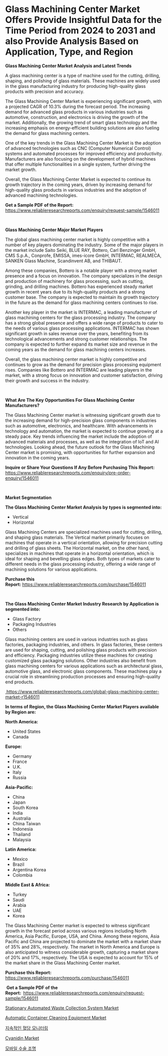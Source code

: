 <p><h1>Glass Machining Center Market Offers Provide Insightful Data for the Time Period from 2024 to 2031 and also Provide Analysis Based on Application, Type, and Region</h1></p><p><strong>Glass Machining Center Market Analysis and Latest Trends</strong></p>
<p><p>A glass machining center is a type of machine used for the cutting, drilling, shaping, and polishing of glass materials. These machines are widely used in the glass manufacturing industry for producing high-quality glass products with precision and accuracy.</p><p>The Glass Machining Center Market is experiencing significant growth, with a projected CAGR of 10.3% during the forecast period. The increasing demand for advanced glass products in various industries such as automotive, construction, and electronics is driving the growth of the market. Additionally, the growing trend of smart glass technology and the increasing emphasis on energy-efficient building solutions are also fueling the demand for glass machining centers.</p><p>One of the key trends in the Glass Machining Center Market is the adoption of advanced technologies such as CNC (Computer Numerical Control) systems and automated processes for improved efficiency and productivity. Manufacturers are also focusing on the development of hybrid machines that offer multiple functionalities in a single system, further driving the market growth.</p><p>Overall, the Glass Machining Center Market is expected to continue its growth trajectory in the coming years, driven by increasing demand for high-quality glass products in various industries and the adoption of advanced machining technologies.</p></p>
<p><strong>Get a Sample PDF of the Report:&nbsp;</strong> <a href="https://www.reliableresearchreports.com/enquiry/request-sample/1546011">https://www.reliableresearchreports.com/enquiry/request-sample/1546011</a></p>
<p>&nbsp;</p>
<p><strong>Glass Machining Center Major Market Players</strong></p>
<p><p>The global glass machining center market is highly competitive with a number of key players dominating the industry. Some of the major players in the market include Saito Seiki, BLUE RAY, Bottero, Carl Benzinger GmbH, CMS S.p.A., Conprofe, EMISSA, imes-icore GmbH, INTERMAC, REALMECA, SANKEN Glass Machine, Scandinvent AB, and THIBAUT.</p><p>Among these companies, Bottero is a notable player with a strong market presence and a focus on innovation. The company specializes in the design and production of machinery for glass processing, such as cutting, grinding, and drilling machines. Bottero has experienced steady market growth in recent years due to its high-quality products and a strong customer base. The company is expected to maintain its growth trajectory in the future as the demand for glass machining centers continues to rise.</p><p>Another key player in the market is INTERMAC, a leading manufacturer of glass machining centers for the glass processing industry. The company has a strong global presence and offers a wide range of products to cater to the needs of various glass processing applications. INTERMAC has shown significant growth in sales revenue over the years, benefiting from its technological advancements and strong customer relationships. The company is expected to further expand its market size and revenue in the coming years as the demand for glass machining centers increases.</p><p>Overall, the glass machining center market is highly competitive and continues to grow as the demand for precision glass processing equipment rises. Companies like Bottero and INTERMAC are leading players in the market, with a strong focus on innovation and customer satisfaction, driving their growth and success in the industry.</p></p>
<p>&nbsp;</p>
<p><strong>What Are The Key Opportunities For Glass Machining Center Manufacturers?</strong></p>
<p><p>The Glass Machining Center market is witnessing significant growth due to the increasing demand for high-precision glass components in industries such as automotive, electronics, and healthcare. With advancements in technology and automation, the market is expected to continue growing at a steady pace. Key trends influencing the market include the adoption of advanced materials and processes, as well as the integration of IoT and AI technologies. Looking ahead, the future outlook for the Glass Machining Center market is promising, with opportunities for further expansion and innovation in the coming years.</p></p>
<p><strong>Inquire or Share Your Questions If Any Before Purchasing This Report:</strong> <a href="https://www.reliableresearchreports.com/enquiry/pre-order-enquiry/1546011">https://www.reliableresearchreports.com/enquiry/pre-order-enquiry/1546011</a></p>
<p>&nbsp;</p>
<p><strong>Market Segmentation</strong></p>
<p><strong>The Glass Machining Center Market Analysis by types is segmented into:</strong></p>
<p><ul><li>Vertical</li><li>Horizontal</li></ul></p>
<p><p>Glass Machining Centers are specialized machines used for cutting, drilling, and shaping glass materials. The Vertical market primarily focuses on machines that operate in a vertical orientation, allowing for precision cutting and drilling of glass sheets. The Horizontal market, on the other hand, specializes in machines that operate in a horizontal orientation, which is ideal for shaping and bevelling glass edges. Both types of markets cater to different needs in the glass processing industry, offering a wide range of machining solutions for various applications.</p></p>
<p><strong>Purchase this Report:&nbsp;</strong><a href="https://www.reliableresearchreports.com/purchase/1546011">https://www.reliableresearchreports.com/purchase/1546011</a></p>
<p>&nbsp;</p>
<p><strong>The Glass Machining Center Market Industry Research by Application is segmented into:</strong></p>
<p><ul><li>Glass Factory</li><li>Packaging Industries</li><li>Others</li></ul></p>
<p><p>Glass machining centers are used in various industries such as glass factories, packaging industries, and others. In glass factories, these centers are used for shaping, cutting, and polishing glass products with precision and efficiency. Packaging industries utilize these machines for creating customized glass packaging solutions. Other industries also benefit from glass machining centers for various applications such as architectural glass, automotive glass, and electronic glass components. These machines play a crucial role in streamlining production processes and ensuring high-quality end products.</p></p>
<p><a href="https://www.reliableresearchreports.com/global-glass-machining-center-market-r1546011">&nbsp;https://www.reliableresearchreports.com/global-glass-machining-center-market-r1546011</a></p>
<p><strong>In terms of Region, the Glass Machining Center Market Players available by Region are:</strong></p>
<p>
    <p> <strong> North America: </strong>
        <ul>
            <li>United States</li>
            <li>Canada</li>
        </ul>
        </p> 
    <p> <strong> Europe: </strong>
        <ul>
            <li>Germany</li>
            <li>France</li>
            <li>U.K.</li>
            <li>Italy</li>
            <li>Russia</li>
        </ul>
        </p> 
    <p> <strong> Asia-Pacific: </strong>
        <ul>
            <li>China</li>
            <li>Japan</li>
            <li>South Korea</li>
            <li>India</li>
            <li>Australia</li>
            <li>China Taiwan</li>
            <li>Indonesia</li>
            <li>Thailand</li>
            <li>Malaysia</li>
        </ul>
        </p> 
    <p> <strong> Latin America: </strong>
        <ul>
            <li>Mexico</li>
            <li>Brazil</li>
            <li>Argentina Korea</li>
            <li>Colombia</li>
        </ul>
        </p> 
    <p> <strong> Middle East & Africa: </strong>
        <ul>
            <li>Turkey</li>
            <li>Saudi</li>
            <li>Arabia</li>
            <li>UAE</li>
            <li>Korea</li>
        </ul>
    </p>
    </p>
<p><p>The Glass Machining Center market is expected to witness significant growth in the forecast period across various regions including North America, Asia Pacific, Europe, USA, and China. Among these regions, Asia Pacific and China are projected to dominate the market with a market share of 35% and 28%, respectively. The market in North America and Europe is also anticipated to witness considerable growth, capturing a market share of 20% and 17%, respectively. The USA is expected to account for 15% of the market share in the Glass Machining Center market.</p></p>
<p><strong>Purchase this Report: </strong><a href="https://www.reliableresearchreports.com/purchase/1546011">https://www.reliableresearchreports.com/purchase/1546011</a></p>
<p>&nbsp;<strong>Get a Sample PDF of the Report:&nbsp;&nbsp;</strong><a href="https://www.reliableresearchreports.com/enquiry/request-sample/1546011">https://www.reliableresearchreports.com/enquiry/request-sample/1546011</a></p>
<p><strong></strong></p>
<p><p><a href="https://github.com/nicholepatriciadoylenwnrjr0/Market-Research-Report-List-2/blob/main/stationary-automated-waste-collection-system-market.md">Stationary Automated Waste Collection System Market</a></p><p><a href="https://github.com/sofayahoo2023/Market-Research-Report-List-4/blob/main/automatic-container-cleaning-equipment-market.md">Automatic Container Cleaning Equipment Market</a></p><p><a href="https://github.com/rcabello548/Market-Research-Report-List-1/blob/main/800141636413.md">지속적인 혈당 모니터링</a></p><p><a href="https://issuu.com/reportprime-2/docs/cyanidin-market-size-2030.pptx">Cyanidin Market</a></p><p><a href="https://github.com/KellyLyncyh543964/Market-Research-Report-List-1/blob/main/571749536412.md">모바일 수술 조명</a></p></p>